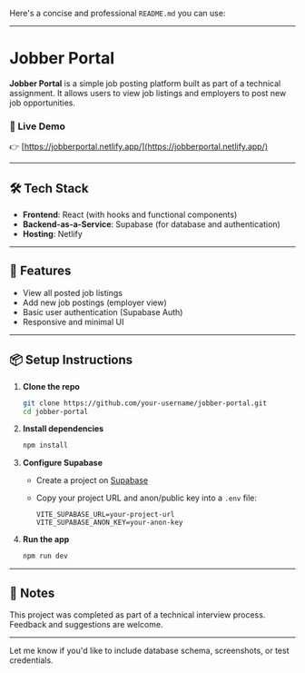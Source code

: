 Here's a concise and professional `README.md` you can use:

---

# Jobber Portal

**Jobber Portal** is a simple job posting platform built as part of a technical assignment. It allows users to view job listings and employers to post new job opportunities.

### 🔗 Live Demo

👉 [https://jobberportal.netlify.app/](https://jobberportal.netlify.app/)

---

## 🛠️ Tech Stack

* **Frontend**: React (with hooks and functional components)
* **Backend-as-a-Service**: Supabase (for database and authentication)
* **Hosting**: Netlify

---

## 🚀 Features

* View all posted job listings
* Add new job postings (employer view)
* Basic user authentication (Supabase Auth)
* Responsive and minimal UI

---

## 📦 Setup Instructions

1. **Clone the repo**

   ```bash
   git clone https://github.com/your-username/jobber-portal.git
   cd jobber-portal
   ```

2. **Install dependencies**

   ```bash
   npm install
   ```

3. **Configure Supabase**

   * Create a project on [Supabase](https://supabase.com/)
   * Copy your project URL and anon/public key into a `.env` file:

     ```
     VITE_SUPABASE_URL=your-project-url
     VITE_SUPABASE_ANON_KEY=your-anon-key
     ```

4. **Run the app**

   ```bash
   npm run dev
   ```

---

## 📝 Notes

This project was completed as part of a technical interview process.
Feedback and suggestions are welcome.

---

Let me know if you'd like to include database schema, screenshots, or test credentials.
